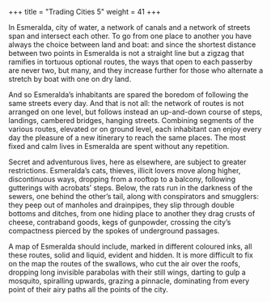 +++
title = "Trading Cities 5"
weight = 41
+++

In Esmeralda, city of water, a network of canals and a network of streets span and intersect each other. To go from one place to another you have always the choice between land and boat: and since the shortest distance between two points in Esmeralda is not a straight line but a zigzag that ramifies in tortuous optional routes, the ways that open to each passerby are never two, but many, and they increase further for those who alternate a stretch by boat with one on dry land.

And so Esmeralda’s inhabitants are spared the boredom of following the same streets every day. And that is not all: the network of routes is not arranged on one level, but follows instead an up-and-down course of steps, landings, cambered bridges, hanging streets. Combining segments of the various routes, elevated or on ground level, each inhabitant can enjoy every day the pleasure of a new itinerary to reach the same places. The most fixed and calm lives in Esmeralda are spent without any repetition.

Secret and adventurous lives, here as elsewhere, are subject to greater restrictions. Esmeralda’s cats, thieves, illicit lovers move along higher, discontinuous ways, dropping from a rooftop to a balcony, following gutterings with acrobats’ steps. Below, the rats run in the darkness of the sewers, one behind the other’s tail, along with conspirators and smugglers: they peep out of manholes and drainpipes, they slip through double bottoms and ditches, from one hiding place to another they drag crusts of cheese, contraband goods, kegs of gunpowder, crossing the city’s compactness pierced by the spokes of underground passages.

A map of Esmeralda should include, marked in different coloured inks, all these routes, solid and liquid, evident and hidden. It is more difficult to fix on the map the routes of the swallows, who cut the air over the roofs, dropping long invisible parabolas with their still wings, darting to gulp a mosquito, spiralling upwards, grazing a pinnacle, dominating from every point of their airy paths all the points of the city.